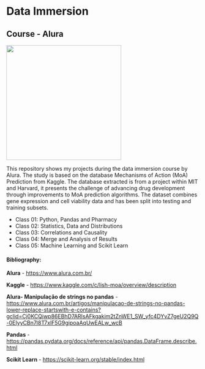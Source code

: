 # Data Immersion
## Course - Alura

<img src="https://github.com/raquelcolares/Imersao_Dados_Alura/blob/main/imers%C3%A3o%20alura.png" width="300">


This repository shows my projects during the data immersion course by Alura. The study is based on the database Mechanisms of Action (MoA) Prediction from Kaggle. 
The database extracted is from a project within MIT and Harvard, it presents the challenge of advancing drug development through improvements to MoA prediction algorithms. The dataset combines gene expression and cell viability data and has been split into testing and training subsets.


* Class 01: Python, Pandas and Pharmacy
* Class 02: Statistics, Data and Distributions
* Class 03: Correlations and Causality
* Class 04: Merge and Analysis of Results
* Class 05: Machine Learning and Scikit Learn




#### Bibliography:

**Alura** - https://www.alura.com.br/

**Kaggle** - https://www.kaggle.com/c/lish-moa/overview/description

**Alura- Manipulação de strings no pandas** - https://www.alura.com.br/artigos/manipulacao-de-strings-no-pandas-lower-replace-startswith-e-contains?gclid=Cj0KCQjwp86EBhD7ARIsAFkgakim2tZnWE1_SW_yfc4DYvZ7geU2Q9Q-0EIyyCBn7l8T7xlF5G9gipoaAqUwEALw_wcB

**Pandas** - https://pandas.pydata.org/docs/reference/api/pandas.DataFrame.describe.html

**Scikit Learn** - https://scikit-learn.org/stable/index.html
